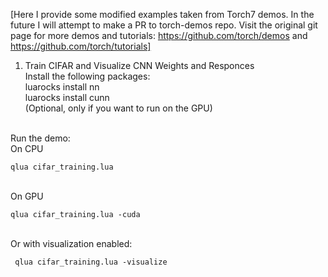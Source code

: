 [Here I provide some modified examples taken from Torch7 demos. In the future I will attempt to make a PR to torch-demos repo. Visit the original 
git page for more demos and tutorials:  https://github.com/torch/demos and https://github.com/torch/tutorials]
<br />
1. Train CIFAR and Visualize CNN Weights and Responces <br />
Install the following packages: <br />
luarocks install nn <br />
luarocks install cunn <br /> (Optional, only if you want to run on the GPU)

<br />
Run the demo:
<br /> On CPU<br />

    qlua cifar_training.lua
    
<br /> On GPU <br />

    qlua cifar_training.lua -cuda
    
<br />
Or with visualization enabled:
<br />

     qlua cifar_training.lua -visualize

